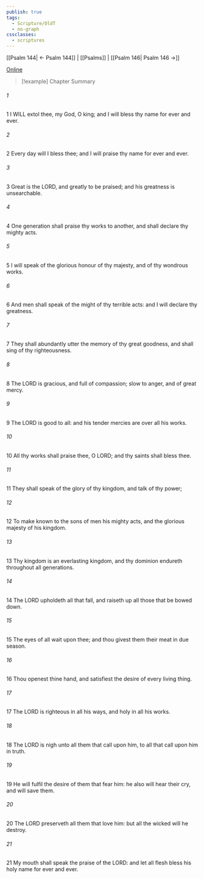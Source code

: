 ```yaml
---
publish: true
tags:
  - Scripture/OldT
  - no-graph
cssclasses:
  - scriptures
---
```

[[Psalm 144| ← Psalm 144]] | [[Psalms]] | [[Psalm 146| Psalm 146 →]]

[Online](https://churchofjesuschrist.org/study/scriptures/ot/ps/145?lang=eng)

>[!example] Chapter Summary
>
###### 1
1 I WILL extol thee, my God, O king; and I will bless thy name for ever and ever.
###### 2
2 Every day will I bless thee; and I will praise thy name for ever and ever.
###### 3
3 Great is the LORD, and greatly to be praised; and his greatness is unsearchable.
###### 4
4 One generation shall praise thy works to another, and shall declare thy mighty acts.
###### 5
5 I will speak of the glorious honour of thy majesty, and of thy wondrous works.
###### 6
6 And men shall speak of the might of thy terrible acts: and I will declare thy greatness.
###### 7
7 They shall abundantly utter the memory of thy great goodness, and shall sing of thy righteousness.
###### 8
8 The LORD is gracious, and full of compassion; slow to anger, and of great mercy.
###### 9
9 The LORD is good to all: and his tender mercies are over all his works.
###### 10
10 All thy works shall praise thee, O LORD; and thy saints shall bless thee.
###### 11
11 They shall speak of the glory of thy kingdom, and talk of thy power;
###### 12
12 To make known to the sons of men his mighty acts, and the glorious majesty of his kingdom.
###### 13
13 Thy kingdom is an everlasting kingdom, and thy dominion endureth throughout all generations.
###### 14
14 The LORD upholdeth all that fall, and raiseth up all those that be bowed down.
###### 15
15 The eyes of all wait upon thee; and thou givest them their meat in due season.
###### 16
16 Thou openest thine hand, and satisfiest the desire of every living thing.
###### 17
17 The LORD is righteous in all his ways, and holy in all his works.
###### 18
18 The LORD is nigh unto all them that call upon him, to all that call upon him in truth.
###### 19
19 He will fulfil the desire of them that fear him: he also will hear their cry, and will save them.
###### 20
20 The LORD preserveth all them that love him: but all the wicked will he destroy.
###### 21
21 My mouth shall speak the praise of the LORD: and let all flesh bless his holy name for ever and ever.



